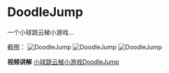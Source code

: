 

[]()DoodleJump
========

一个小球跳云梯小游戏...

截图：
![DoodleJump](https://raw.githubusercontent.com/luowei/DoodleJump/master/doc/a.png)
![DoodleJump](https://raw.githubusercontent.com/luowei/DoodleJump/master/doc/b.png)
![DoodleJump](https://raw.githubusercontent.com/luowei/DoodleJump/master/doc/c.png)


**视频讲解**
[小球跳云梯小游戏DoodleJump](http://www.tudou.com/programs/view/CbPUlXXhsJg/)
